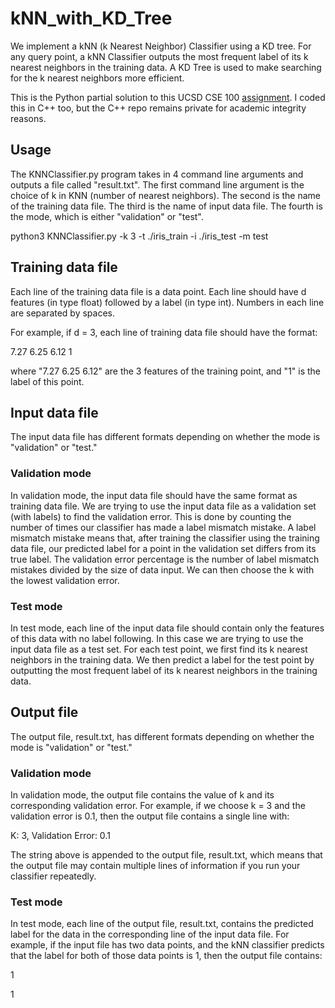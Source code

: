 # kNN_with_KD_Tree

We implement a kNN (k Nearest Neighbor) Classifier using a KD tree. For any query point, a kNN Classifier outputs the most 
frequent label of its k nearest neighbors in the training data. A KD Tree is used to make searching for the k nearest 
neighbors more efficient.  

This is the Python partial solution to this UCSD CSE 100 [assignment](https://sites.google.com/eng.ucsd.edu/cao100/programming-assignments/pa1-bst-and-kd-tree-in-c/part-2-kd-tree-in-c). I coded this in C++ too, but the C++ repo remains private for academic integrity reasons.

## Usage 
The KNNClassifier.py program takes in 4 command line arguments and outputs a file called "result.txt". The first 
command line argument is the choice of k in KNN (number of nearest neighbors). The second is the name of the training 
data file. The third is the name of input data file. The fourth is the mode, which is either "validation" or "test".

python3 KNNClassifier.py -k 3 -t ./iris_train -i ./iris_test -m test

## Training data file

Each line of the training data file is a data point. Each line should have d features (in type float) followed by a 
label (in type int). Numbers in each line are separated by spaces.

For example, if d = 3, each line of training data file should have the format:

7.27 6.25 6.12 1

where "7.27 6.25 6.12" are the 3 features of the training point, and "1" is the label of this point.

## Input data file

The input data file has different formats depending on whether the mode is "validation" or "test."

### Validation mode

In validation mode, the input data file should have the same format as training data file. We are trying to use the input 
data file as a validation set (with labels) to find the validation error. This is done by counting the number of times 
our classifier has made a label mismatch mistake. A label mismatch mistake means that, after training the classifier 
using the training data file, our predicted label for a point in the validation set differs from its true label. The 
validation error percentage is the number of label mismatch mistakes divided by the size of data input. We can then choose 
the k with the lowest validation error.

### Test mode

In test mode, each line of the input data file should contain only the features of this data with no label following. In 
this case we are trying to use the input data file as a test set. For each test point, we first find its k nearest neighbors 
in the training data. We then predict a label for the test point by outputting the most frequent label of its k nearest 
neighbors in the training data.

## Output file

The output file, result.txt, has different formats depending on whether the mode is "validation" or "test."

### Validation mode
In validation mode, the output file contains the value of k and its corresponding validation error. For example, if we 
choose k = 3 and the validation error is 0.1, then the output file contains a single line with:

K: 3, Validation Error: 0.1

The string above is appended to the output file, result.txt, which means that the output file may contain multiple 
lines of information if you run your classifier repeatedly.

### Test mode

In test mode, each line of the output file, result.txt, contains the predicted label for the data in the corresponding 
line of the input data file. For example, if the input file has two data points, and the kNN classifier predicts that the 
label for both of those data points is 1, then the output file contains:

1

1
